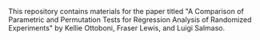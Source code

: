 This repository contains materials for the paper titled "A Comparison of Parametric and Permutation Tests for Regression Analysis of Randomized Experiments" by Kellie Ottoboni, Fraser Lewis, and Luigi Salmaso.
